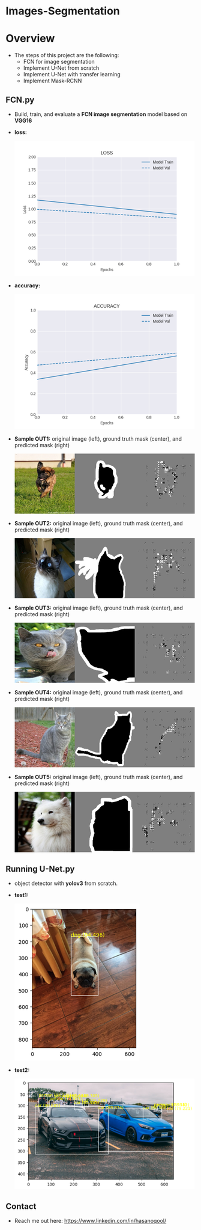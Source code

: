 # Images-Segmentation

# Overview
* The steps of this project are the following:
    * FCN for image segmentation    
    * Implement U-Net from scratch
    * Implement U-Net with transfer learning
    * Implement Mask-RCNN


## FCN.py
* Build, train, and evaluate a <b>FCN image segmentation</b> model based on <b>VGG16</b>

* <b>loss:</b>

    ![1](https://github.com/hasanoqool/Images-Segmentation/blob/main/data/loss.png)

* <b>accuracy:</b>

    ![1](https://github.com/hasanoqool/Images-Segmentation/blob/main/data/accuracy.png)

* <b>Sample OUT1:</b>
    original image (left), ground truth mask (center), and predicted mask (right)

    ![1](https://github.com/hasanoqool/Images-Segmentation/blob/main/data/out_1.jpg)

* <b>Sample OUT2:</b>
    original image (left), ground truth mask (center), and predicted mask (right)

    ![1](https://github.com/hasanoqool/Images-Segmentation/blob/main/data/out_2.jpg)

* <b>Sample OUT3:</b>
    original image (left), ground truth mask (center), and predicted mask (right)

    ![1](https://github.com/hasanoqool/Images-Segmentation/blob/main/data/out_3.jpg)

* <b>Sample OUT4:</b>
    original image (left), ground truth mask (center), and predicted mask (right)

    ![1](https://github.com/hasanoqool/Images-Segmentation/blob/main/data/out_4.jpg)

* <b>Sample OUT5:</b>
    original image (left), ground truth mask (center), and predicted mask (right)

    ![1](https://github.com/hasanoqool/Images-Segmentation/blob/main/data/out_5.jpg)

## Running U-Net.py
* object detector with <b>yolov3</b> from scratch.

* <b>test1:</b>

    ![1](https://github.com/hasanoqool/Object-Detection/blob/main/data/dog_after.png)

* <b>test2:</b>

    ![1](https://github.com/hasanoqool/Object-Detection/blob/main/data/car_after.png)


## Contact
* Reach me out here: https://www.linkedin.com/in/hasanoqool/
#